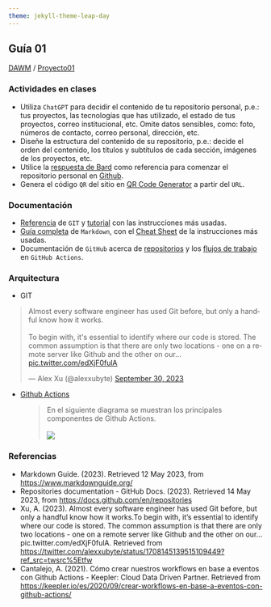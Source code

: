 ```yaml
---
theme: jekyll-theme-leap-day
---
```


## Guía 01

[DAWM](/DAWM/) / [Proyecto01](/DAWM/proyectos/2023/proyecto01)

### Actividades en clases

* Utiliza `ChatGPT` para decidir el contenido de tu repositorio personal, p.e.: tus proyectos, las tecnologías que has utilizado, el estado de tus proyectos, correo institucional, etc. Omite datos sensibles, como: foto, números de contacto, correo personal, dirección, etc.
* Diseñe la estructura del contenido de su repositorio, p.e.: decide el orden del contenido, los títulos y subtítulos de cada sección, imágenes de los proyectos, etc.
* Utilice la [respuesta de Bard](bard/guia01-bard01.pdf) como referencia para comenzar el repositorio personal en [Github](https://github.com/).
* Genera el código `QR` del sitio en [QR Code Generator](https://br.qr-code-generator.com/) a partir del `URL`.

### Documentación

* [Referencia](https://git-scm.com/docs) de `GIT` y [tutorial](https://www.edureka.co/blog/git-tutorial/) con las instrucciones más usadas.
* [Guía completa](https://www.markdownguide.org/) de `Markdown`, con el [Cheat Sheet](https://www.markdownguide.org/cheat-sheet/) de la instrucciones más usadas.
* Documentación de `GitHub` acerca de [repositorios](https://docs.github.com/es/repositories) y los [flujos de trabajo](https://docs.github.com/es/actions) en `GitHub Actions`.

### Arquitectura

* GIT

<blockquote class="twitter-tweet"><p lang="en" dir="ltr">Almost every software engineer has used Git before, but only a handful know how it works.<br><br>To begin with, it&#39;s essential to identify where our code is stored. The common assumption is that there are only two locations - one on a remote server like Github and the other on our… <a href="https://t.co/edXjF0fulA">pic.twitter.com/edXjF0fulA</a></p>&mdash; Alex Xu (@alexxubyte) <a href="https://twitter.com/alexxubyte/status/1708145139515109449?ref_src=twsrc%5Etfw">September 30, 2023</a></blockquote> <script async src="https://platform.twitter.com/widgets.js" charset="utf-8"></script>

* [Github Actions](https://keepler.io/es/2020/09/crear-workflows-en-base-a-eventos-con-github-actions/)

<blockquote style="margin: 0 12%"><p lang="en" dir="ltr">En el siguiente diagrama se muestran los principales componentes de Github Actions.<br><br><img src="https://keepler.io/wp-content/uploads/2020/10/github-actions.png"></blockquote>


### Referencias

* Markdown Guide. (2023). Retrieved 12 May 2023, from https://www.markdownguide.org/
* Repositories documentation - GitHub Docs. (2023). Retrieved 14 May 2023, from https://docs.github.com/en/repositories
* Xu, A. (2023). Almost every software engineer has used Git before, but only a handful know how it works.To begin with, it’s essential to identify where our code is stored. The common assumption is that there are only two locations - one on a remote server like Github and the other on our... pic.twitter.com/edXjF0fulA. Retrieved from https://twitter.com/alexxubyte/status/1708145139515109449?ref_src=twsrc%5Etfw
* Cantalejo, A. (2021). Cómo crear nuestros workflows en base a eventos con Github Actions - Keepler: Cloud Data Driven Partner. Retrieved from https://keepler.io/es/2020/09/crear-workflows-en-base-a-eventos-con-github-actions/